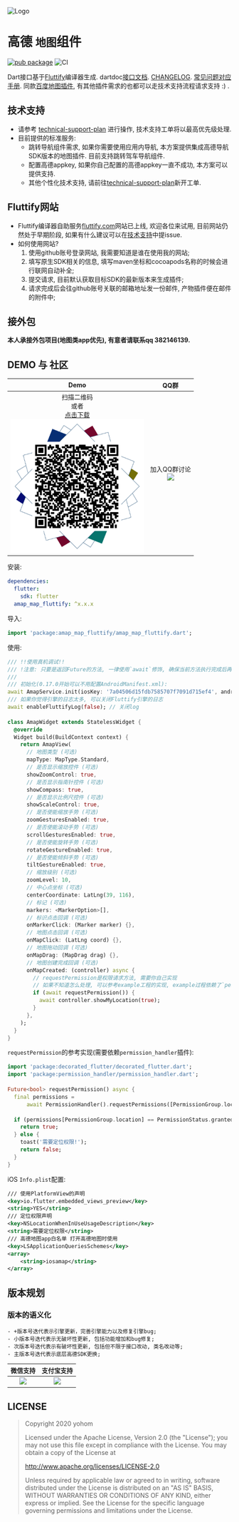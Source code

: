![Logo](https://github.com/fluttify-project/fluttify-core-example/blob/develop/other/Logo-Landscape.png?raw=true)

# 高德 `地图`组件

[![pub package](https://img.shields.io/pub/v/amap_map_fluttify.svg)](https://pub.Flutter-io.cn/packages/amap_map_fluttify)
![CI](https://github.com/fluttify-project/amap_map_fluttify/workflows/CI/badge.svg)

Dart接口基于[Fluttify](https://github.com/yohom/fluttify-core-example)编译器生成. dartdoc[接口文档](https://pub.flutter-io.cn/documentation/amap_map_fluttify/latest/). [CHANGELOG](https://github.com/fluttify-project/amap_map_fluttify/blob/master/CHANGELOG.md). [常见问题对应手册](https://github.com/fluttify-project/amap_map_fluttify/blob/master/Troubleshooting.md).
同款[百度地图插件](https://github.com/fluttify-project/bmap_map_fluttify), 有其他插件需求的也都可以走技术支持流程请求支持 :) .

## 技术支持
- 请参考 [technical-support-plan](https://github.com/fluttify-project/technical-support-plan) 进行操作, 技术支持工单将以最高优先级处理.
- 目前提供的标准服务:
  - 跳转导航组件需求, 如果你需要使用应用内导航, 本方案提供集成高德导航SDK版本的地图插件. 目前支持跳转驾车导航组件.
  - 配置高德appkey, 如果你自己配置的高德appkey一直不成功, 本方案可以提供支持.
  - 其他个性化技术支持, 请前往[technical-support-plan](https://github.com/fluttify-project/technical-support-plan)新开工单.

## Fluttify网站
- Fluttify编译器自助服务[fluttify.com](http://fluttify.com/#/)网站已上线, 欢迎各位来试用, 目前网站仍然处于早期阶段, 如果有什么建议可以在[技术支持](https://github.com/fluttify-project/technical-support-plan/issues/new?assignees=yohom&labels=&template=------.md&title=)中提issue.
- 如何使用网站?
  1. 使用github账号登录网站, 我需要知道是谁在使用我的网站;
  2. 填写原生SDK相关的信息, 填写maven坐标和cocoapods名称的时候会进行联网自动补全;
  3. 提交请求, 目前默认获取目标SDK的最新版本来生成插件;
  4. 请求完成后会往github账号关联的邮箱地址发一份邮件, 产物插件便在邮件的附件中; 

## 接外包
**本人承接外包项目(地图类app优先), 有意者请联系qq 382146139.**

## DEMO 与 社区

| Demo | QQ群 |
| :----------: | :----------: |
| 扫描二维码 <br> 或者 <br> [点击下载](https://github.com/fluttify-project/amap_map_fluttify/blob/master/example/build/app/outputs/apk/release/app-release.apk?raw=true) </br> <img src="assets/amap_map_fluttify_apk.png" height="300"> | 加入QQ群讨论 <br/> <img src="https://github.com/fluttify-project/fluttify-core-example/blob/develop/other/QQ%E7%BE%A4.png?raw=true" height="300"> |

安装: 
```yaml
dependencies:
  flutter:
    sdk: flutter
  amap_map_fluttify: ^x.x.x
```

导入:
```dart
import 'package:amap_map_fluttify/amap_map_fluttify.dart';
```

使用:
```dart 
/// !!使用真机调试!!
/// !注意: 只要是返回Future的方法, 一律使用`await`修饰, 确保当前方法执行完成后再执行下一行, 在不能使用`await`修饰的环境下, 在`then`方法中执行下一步.
/// 
/// 初始化(0.17.0开始可以不用配置AndroidManifest.xml):
await AmapService.init(iosKey: '7a04506d15fdb7585707f7091d715ef4', androidKey: '7c9daac55e90a439f7b4304b465297fa');
/// 如果你觉得引擎的日志太多, 可以关闭Fluttify引擎的日志
await enableFluttifyLog(false); // 关闭log

class AmapWidget extends StatelessWidget {
  @override
  Widget build(BuildContext context) {
    return AmapView(
      // 地图类型 (可选)
      mapType: MapType.Standard,
      // 是否显示缩放控件 (可选)
      showZoomControl: true,
      // 是否显示指南针控件 (可选)
      showCompass: true,
      // 是否显示比例尺控件 (可选)
      showScaleControl: true,
      // 是否使能缩放手势 (可选)
      zoomGesturesEnabled: true,
      // 是否使能滚动手势 (可选)
      scrollGesturesEnabled: true,
      // 是否使能旋转手势 (可选)
      rotateGestureEnabled: true,
      // 是否使能倾斜手势 (可选)
      tiltGestureEnabled: true,
      // 缩放级别 (可选)
      zoomLevel: 10, 
      // 中心点坐标 (可选)
      centerCoordinate: LatLng(39, 116),
      // 标记 (可选)
      markers: <MarkerOption>[], 
      // 标识点击回调 (可选)
      onMarkerClick: (Marker marker) {},
      // 地图点击回调 (可选)
      onMapClick: (LatLng coord) {},
      // 地图拖动回调 (可选)
      onMapDrag: (MapDrag drag) {},
      // 地图创建完成回调 (可选)
      onMapCreated: (controller) async {
        // requestPermission是权限请求方法, 需要你自己实现 
        // 如果不知道怎么处理, 可以参考example工程的实现, example过程依赖了`permission_handler`插件.
        if (await requestPermission()) {
          await controller.showMyLocation(true);
        }
      },
    );
  }
}
```

`requestPermission`的参考实现(需要依赖`permission_handler`插件): 
```dart
import 'package:decorated_flutter/decorated_flutter.dart';
import 'package:permission_handler/permission_handler.dart';

Future<bool> requestPermission() async {
  final permissions =
      await PermissionHandler().requestPermissions([PermissionGroup.location]);

  if (permissions[PermissionGroup.location] == PermissionStatus.granted) {
    return true;
  } else {
    toast('需要定位权限!');
    return false;
  }
}
```

iOS `Info.plist`配置:
```xml
/// 使用PlatformView的声明
<key>io.flutter.embedded_views_preview</key>
<string>YES</string>
/// 定位权限声明
<key>NSLocationWhenInUseUsageDescription</key>
<string>需要定位权限</string>
/// 高德地图app白名单 打开高德地图时使用
<key>LSApplicationQueriesSchemes</key>
<array>
	<string>iosamap</string>
</array>
```

## 版本规划
### 版本的语义化
    - +版本号迭代表示引擎更新，完善引擎能力以及修复引擎bug;
    - 小版本号迭代表示无破坏性更新, 包括功能增加和bug修复;
    - 次版本号迭代表示有破坏性更新, 包括但不限于接口改动, 类名改动等;
    - 主版本号迭代表示底层高德SDK更换;

| 微信支持 | 支付宝支持 |
| :----------: | :----------: |
| <img src="https://github.com/fluttify-project/fluttify-core-example/blob/develop/other/WechatIMG111.jpeg?raw=true" height="300"> | <img src="https://github.com/fluttify-project/fluttify-core-example/blob/develop/other/1557492318.jpg?raw=true" height="300"> |

## LICENSE
> Copyright 2020 yohom
>   
> Licensed under the Apache License, Version 2.0 (the "License");
  you may not use this file except in compliance with the License.
  You may obtain a copy of the License at
>
>    http://www.apache.org/licenses/LICENSE-2.0
> 
>  Unless required by applicable law or agreed to in writing, software
>  distributed under the License is distributed on an "AS IS" BASIS,
>  WITHOUT WARRANTIES OR CONDITIONS OF ANY KIND, either express or implied.
>  See the License for the specific language governing permissions and
>  limitations under the License.